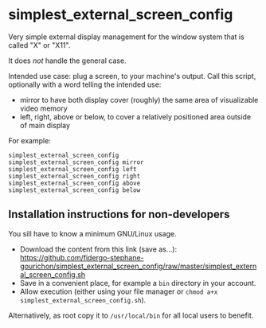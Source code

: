 # simplest_external_screen_config

Very simple external display management for the window system that
is called "X" or "X11".

It does *not* handle the general case.

Intended use case: plug a screen, to your machine's output.  Call
this script, optionally with a word telling the intended use:

* mirror to have both display cover (roughly) the same area of visualizable video memory
* left, right, above or below, to cover a relatively positioned area outside of main display

For example:

    simplest_external_screen_config
    simplest_external_screen_config mirror
    simplest_external_screen_config left
    simplest_external_screen_config right
    simplest_external_screen_config above
    simplest_external_screen_config below


## Installation instructions for non-developers

You sill have to know a minimum GNU/Linux usage.

* Download the content from this link (save as...): https://github.com/fidergo-stephane-gourichon/simplest_external_screen_config/raw/master/simplest_external_screen_config.sh
* Save in a convenient place, for example a `bin` directory in your account.
* Allow execution (either using your file manager or `chmod a+x simplest_external_screen_config.sh`).

Alternatively, as root copy it to `/usr/local/bin` for all local users to benefit.
